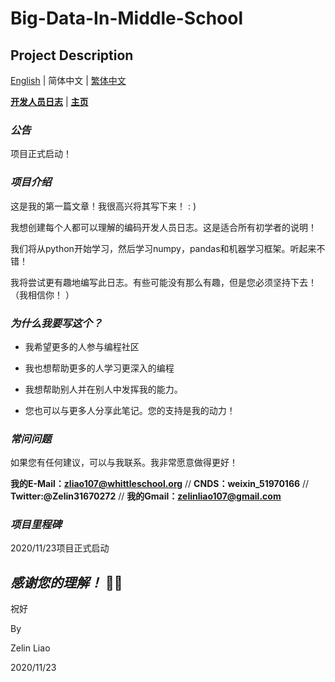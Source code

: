 # Big-Data-In-Middle-School

## Project Description

[English](https://github.com/ZelinLiao/Big-Data-In-Middle-School/blob/main/README.md) | 简体中文 | [繁体中文](https://github.com/ZelinLiao/Big-Data-In-Middle-School/blob/main/%E7%B9%81%E9%AB%94%E4%B8%AD%E6%96%87.md)


**[开发人员日志](https://github.com/ZelinLiao/Big-Data-In-Middle-School/projects)** | **[主页](https://github.com/ZelinLiao/Big-Data-In-Middle-School/)**


### _公告_


项目正式启动！


### _项目介绍_


这是我的第一篇文章！我很高兴将其写下来！ : )

我想创建每个人都可以理解的编码开发人员日志。这是适合所有初学者的说明！

我们将从python开始学习，然后学习numpy，pandas和机器学习框架。听起来不错！ 

我将尝试更有趣地编写此日志。有些可能没有那么有趣，但是您必须坚持下去！ （我相信你！ ）


### _为什么我要写这个？_


* 我希望更多的人参与编程社区

* 我也想帮助更多的人学习更深入的编程

* 我想帮助别人并在别人中发挥我的能力。

* 您也可以与更多人分享此笔记。您的支持是我的动力！


### _常问问题_


如果您有任何建议，可以与我联系。我非常愿意做得更好！

**我的E-Mail：zliao107@whittleschool.org** // **CNDS：weixin_51970166** // **Twitter:@Zelin31670272** // **我的Gmail：zelinliao107@gmail.com**

### _项目里程碑_


2020/11/23项目正式启动


## _感谢您的理解！_ 🐱‍🏍


祝好

By

Zelin Liao

2020/11/23
